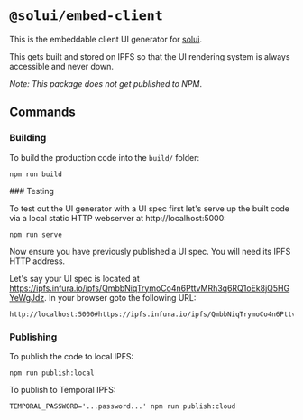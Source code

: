 # `@solui/embed-client`

This is the embeddable client UI generator for [solui](https://solui.dev).

This gets built and stored on IPFS so that the UI rendering system is always
accessible and never down.

_Note: This package does not get published to NPM_.

## Commands

### Building

To build the production code into the `build/` folder:

```shell
npm run build
```

### Testing

To test out the UI generator with a UI spec first let's serve up the built code
via a local static HTTP webserver at http://localhost:5000:

```shell
npm run serve
```

Now ensure you have previously published a UI spec. You will need its IPFS
HTTP address.

Let's say your UI spec is located at https://ipfs.infura.io/ipfs/QmbbNiqTrymoCo4n6PttvMRh3q6RQ1oEk8jQ5HGYeWgJdz. In your browser goto the
following URL:

```
http://localhost:5000#https://ipfs.infura.io/ipfs/QmbbNiqTrymoCo4n6PttvMRh3q6RQ1oEk8jQ5HGYeWgJd
```

### Publishing

To publish the code to local IPFS:

```
npm run publish:local
```

To publish to Temporal IPFS:

```
TEMPORAL_PASSWORD='...password...' npm run publish:cloud
```
